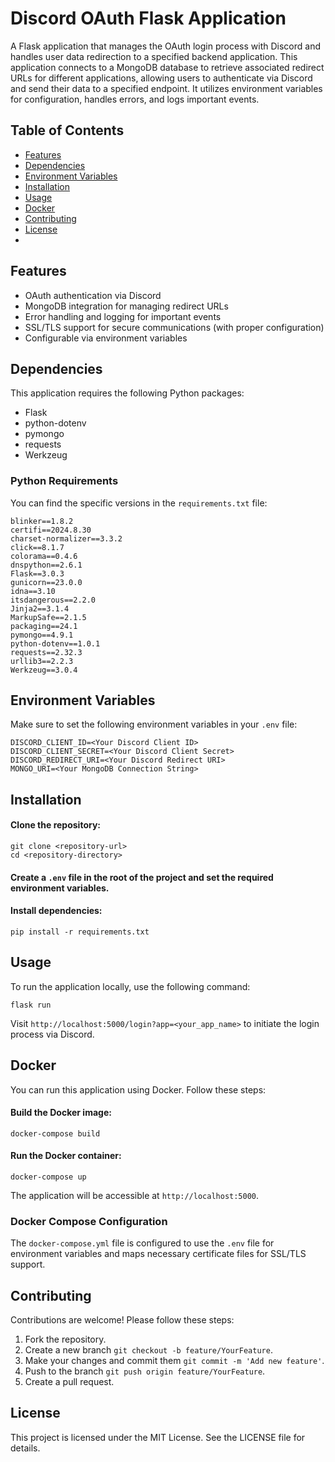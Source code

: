 # Discord OAuth Flask Application

A Flask application that manages the OAuth login process with Discord and handles user data redirection to a specified backend application. This application connects to a MongoDB database to retrieve associated redirect URLs for different applications, allowing users to authenticate via Discord and send their data to a specified endpoint. It utilizes environment variables for configuration, handles errors, and logs important events.

## Table of Contents

- [Features](#features)
- [Dependencies](#dependencies)
- [Environment Variables](#environment-variables)
- [Installation](#installation)
- [Usage](#usage)
- [Docker](#docker)
- [Contributing](#contributing)
- [License](#license)
- 
## Features

- OAuth authentication via Discord
- MongoDB integration for managing redirect URLs
- Error handling and logging for important events
- SSL/TLS support for secure communications (with proper configuration)
- Configurable via environment variables

## Dependencies
This application requires the following Python packages:

- Flask
- python-dotenv
- pymongo
- requests
- Werkzeug
### Python Requirements

You can find the specific versions in the `requirements.txt` file:
```
blinker==1.8.2
certifi==2024.8.30
charset-normalizer==3.3.2
click==8.1.7
colorama==0.4.6
dnspython==2.6.1
Flask==3.0.3
gunicorn==23.0.0
idna==3.10
itsdangerous==2.2.0
Jinja2==3.1.4
MarkupSafe==2.1.5
packaging==24.1
pymongo==4.9.1
python-dotenv==1.0.1
requests==2.32.3
urllib3==2.2.3
Werkzeug==3.0.4
```

## Environment Variables

Make sure to set the following environment variables in your `.env` file:
```
DISCORD_CLIENT_ID=<Your Discord Client ID>
DISCORD_CLIENT_SECRET=<Your Discord Client Secret>
DISCORD_REDIRECT_URI=<Your Discord Redirect URI>
MONGO_URI=<Your MongoDB Connection String>
```
## Installation

#### Clone the repository:
```
git clone <repository-url>
cd <repository-directory>
```
#### Create a `.env` file in the root of the project and set the required environment variables.

#### Install dependencies:
```
pip install -r requirements.txt
```

## Usage
To run the application locally, use the following command:
```
flask run
```
Visit `http://localhost:5000/login?app=<your_app_name>` to initiate the login process via Discord.

## Docker
You can run this application using Docker. Follow these steps:

#### Build the Docker image:
```
docker-compose build
```

#### Run the Docker container:
```
docker-compose up
```
The application will be accessible at `http://localhost:5000`.


### Docker Compose Configuration
The `docker-compose.yml` file is configured to use the `.env` file for environment variables and maps necessary certificate files for SSL/TLS support.

## Contributing
Contributions are welcome! Please follow these steps:

1. Fork the repository.
2. Create a new branch `git checkout -b feature/YourFeature`.
3. Make your changes and commit them `git commit -m 'Add new feature'`.
4. Push to the branch `git push origin feature/YourFeature`.
5. Create a pull request.

## License
This project is licensed under the MIT License. See the LICENSE file for details.

